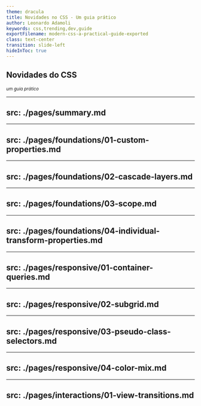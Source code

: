 ```yaml
---
theme: dracula
title: Novidades no CSS - Um guia prático
author: Leonardo Adamoli
keywords: css,trending,dev,guide
exportFilename: modern-css-a-practical-guide-exported
class: text-center
transition: slide-left
hideInToc: true
---
```


<!-- Intro -->
<section>
  <h1 class="section-title" v-motion-slide-right>
    Novidades do CSS
  </h1>

  <small 
    class="inline-flex items-end gap-2 text-green" v-motion-slide-left>
    <i>um guia prático</i>
    <fluent-emoji-nail-polish-light class="w-[30px] h-[30px]" />
  </small>
</section>

<!-- Toc -->
---
src: ./pages/summary.md
---

<!-- Custom properties -->
---
src: ./pages/foundations/01-custom-properties.md
---

<!-- Cascade layers -->
---
src: ./pages/foundations/02-cascade-layers.md
---

<!-- Scope -->
---
src: ./pages/foundations/03-scope.md
---

<!-- Individual transform properties -->
---
src: ./pages/foundations/04-individual-transform-properties.md
---

<!-- Container queries -->
---
src: ./pages/responsive/01-container-queries.md
---

<!-- Subgrid -->
---
src: ./pages/responsive/02-subgrid.md
---

<!-- Pseudo class selectors -->
---
src: ./pages/responsive/03-pseudo-class-selectors.md
---

<!-- Color mix -->
---
src: ./pages/responsive/04-color-mix.md
---

<!-- View transitions -->
---
src: ./pages/interactions/01-view-transitions.md
---